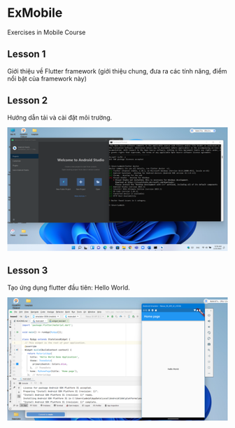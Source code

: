 # ExMobile
Exercises in Mobile Course
## Lesson 1
Giới thiệu về Flutter framework (giới thiệu chung, đưa ra các tính năng, điểm nổi bật của framework này)
## Lesson 2
Hướng dẫn tải và cài đặt môi trường.

![alt-text](https://github.com/HoangDinh161/ExMobile/blob/main/img/lesson2.png)
## Lesson 3
Tạo ứng dụng flutter đầu tiên: Hello World.

![alt-text](https://github.com/HoangDinh161/ExMobile/blob/main/img/lesson3.png)
